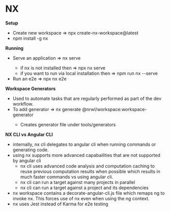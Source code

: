 # NX

**Setup**
* Create new workspace => npx create-nx-workspace@latest
* npm install -g nx


**Running**
*  Serve an application => nx serve <appname>
    * if nx is not installed then => npx nx serve <appname>
    * if you want to run via local installation then => npm run nx --serve <appname>
* Run an e2e => npx nx e2e <e2e project name>

**Workspace Generators**
*  Used to automate tasks that are regularly performed as part of the dev workflow.
*  To add generator => nx generate @nrwl/workspace:workspace-generator <generator name>
      * Creates generator file under tools/generators


**NX CLI vs Angular CLI**
* internally, nx cli delegates to angular cli when running commands or generating code.  
* using nx supports more advanced capabailities that are not supported by angular cli
    * nx cli uses advanced code analysis and computation caching to reuse previous computation results when possible which results in much faster commands vs using angular cli.  
    * nx cli can run a target against many projects in parallel 
    * nx cli can run a target against a project and its dependencies
* nx workspace contains a decorate-angular-cli.js file which remaps ng to invoke nx.  This forces use of nx even when using the ng context.
* nx uses Jest instead of Karma for e2e testing
